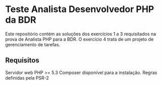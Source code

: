 # Teste Analista Desenvolvedor PHP da BDR

Este repositório contém as soluções dos exercícios 1 a 3 requisitados na prova de Analista PHP para a BDR. O exercício 4 trata de um projeto de gerenciamento de tarefas.

## Requisitos

Servidor web
PHP >= 5.3
Composer disponível para a instalação.
Regras definidas pela PSR-2
